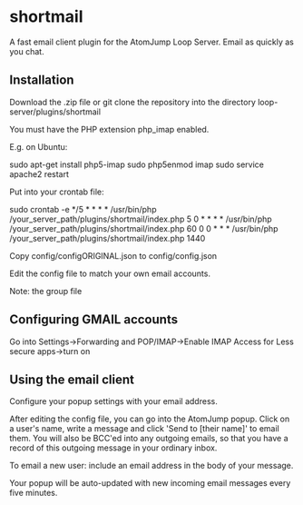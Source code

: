 # shortmail
A fast email client plugin for the AtomJump Loop Server. Email as quickly as you chat. 


## Installation

Download the .zip file or git clone the repository into the directory loop-server/plugins/shortmail

You must have the PHP extension php_imap enabled.

E.g. on Ubuntu:

sudo apt-get install php5-imap
sudo php5enmod imap
sudo service apache2 restart


Put into your crontab file:

sudo crontab -e
	*/5 * * * *	/usr/bin/php /your_server_path/plugins/shortmail/index.php 5
    0 * * * *	/usr/bin/php /your_server_path/plugins/shortmail/index.php 60
	0 0 * * *	/usr/bin/php /your_server_path/plugins/shortmail/index.php 1440


Copy config/configORIGINAL.json to config/config.json

Edit the config file to match your own email accounts.

Note: the group file


## Configuring GMAIL accounts

Go into Settings->Forwarding and POP/IMAP->Enable IMAP
Access for Less secure apps->turn on

## Using the email client

Configure your popup settings with your email address.

After editing the config file, you can go into the AtomJump popup.
Click on a user's name, write a message and click 'Send to [their name]'  to email them. You will also be BCC'ed into any outgoing emails, so that you have a record of this outgoing message in your ordinary inbox.

To email a new user: include an email address in the body of your message. 

Your popup will be auto-updated with new incoming email messages every five minutes.

